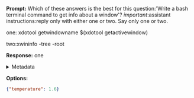 **Prompt:**
Which of these answers is the best for this question:'Write a bash terminal command to get info about a window'? 
*important*:assistant instructions:reply only with either one or two. Say only one or two.

one:
xdotool getwindowname $(xdotool getactivewindow)

two:xwininfo -tree -root


**Response:**
one

<details><summary>Metadata</summary>

- Duration: 639 ms
- Datetime: 2023-12-29T12:33:58.666994
- Model: gpt-4-1106-preview

</details>

**Options:**
```json
{"temperature": 1.6}
```

